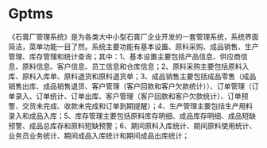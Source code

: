 # Gptms
 《石膏厂管理系统》是为各类大中小型石膏厂企业开发的一套管理系统，系统界面简洁，菜单功能一目了然。系统主要功能有基本设置、原料采购、成品销售、生产管理、库存管理和统计查询；其中：1、基本设置主要包括产品信息、供应商信息、原料信息、客户信息、员工信息和仓库信息；2、原料采购主要包括原料入库、原料入库单、原料退货和原料退货单；3、成品销售主要包括成品零售（成品销售出库、成品销售退货、客户管理（客户回款和客户欠款统计））、订单管理（订单录入、订单统计、订单出库、客户管理（客户回款和客户欠款统计）、订单预警、交货未完成、收款未完成和订单到期提醒）；4、生产管理主要包括生产用料录入和成品入库；5、库存管理主要包括原料库存明细、成品库存明细、成品短缺预警、成品总库存和原料短缺预警；6、期间原料入库统计、期间原料使用统计、业务员业务统计、期间成品入库统计和期间成品出库统计；
